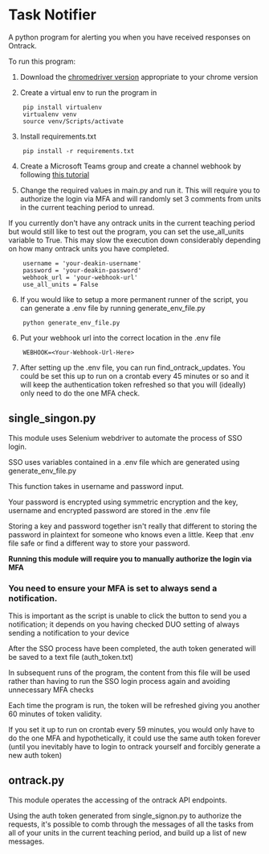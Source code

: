 # Task Notifier 

A python program for alerting you when you have received responses on Ontrack.


To run this program:

1. Download the [chromedriver version](https://chromedriver.chromium.org/downloads) appropriate to your chrome version

2. Create a virtual env to run the program in
```
    pip install virtualenv
    virtualenv venv
    source venv/Scripts/activate
```
3. Install requirements.txt
```
    pip install -r requirements.txt
```
4. Create a Microsoft Teams group and create a channel webhook by following [this tutorial](https://techcommunity.microsoft.com/t5/microsoft-365-pnp-blog/how-to-configure-and-use-incoming-webhooks-in-microsoft-teams/ba-p/2051118)

5. Change the required values in main.py and run it. This will require you to authorize the login via MFA and will randomly set 3 comments from units in the current teaching period to unread. 

If you currently don't have any ontrack units in the current teaching period but would still like to test out the program, you can set the use_all_units variable to True. This may slow the execution down considerably depending on how many ontrack units you have completed.
```
    username = 'your-deakin-username'
    password = 'your-deakin-password'
    webhook_url = 'your-webhook-url'
    use_all_units = False
```

6. If you would like to setup a more permanent runner of the script, you can generate a .env file by running generate_env_file.py
```
    python generate_env_file.py
```

6. Put your webhook url into the correct location in the .env file
```
    WEBHOOK=<Your-Webhook-Url-Here>
```

7. After setting up the .env file, you can run find_ontrack_updates. You could be set this up to run on a crontab every 45 minutes or so and it will keep the authentication token refreshed so that you will (ideally) only need to do the one MFA check.


## single_singon.py

This module uses Selenium webdriver to automate the process of SSO login.

SSO uses variables contained in a .env file which are generated using generate_env_file.py

This function takes in username and password input.

Your password is encrypted using symmetric encryption and the key, username and encrypted password are stored in the .env file

Storing a key and password together isn't really that different to storing the password in plaintext for someone who knows even a little. Keep that .env file safe or find a different way to store your password.


**Running this module will require you to manually authorize the login via MFA**

### You need to ensure your MFA is set to always send a notification. 
This is important as the script is unable to click the button to send you a notification; it depends on you having checked DUO setting of always sending a notification to your device

After the SSO process have been completed, the auth token generated will be saved to a text file (auth_token.txt)

In subsequent runs of the program, the content from this file will be used rather than having to run the SSO login process again and avoiding unnecessary MFA checks

Each time the program is run, the token will be refreshed giving you another 60 minutes of token validity.

If you set it up to run on crontab every 59 minutes, you would only have to do the one MFA and hypothetically, it could use the same auth token forever (until you inevitably have to login to ontrack yourself and forcibly generate a new auth token)


## ontrack.py

This module operates the accessing of the ontrack API endpoints.

Using the auth token generated from single_signon.py to authorize the requests, it's possible to comb through the messages of all the tasks from all of your units in the current teaching period, and build up a list of new messages.
